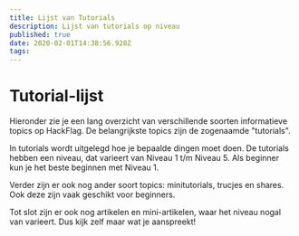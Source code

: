 ```yaml
---
title: Lijst van Tutorials
description: Lijst van tutorials op niveau
published: true
date: 2020-02-01T14:38:56.928Z
tags: 
---
```


# Tutorial-lijst
Hieronder zie je een lang overzicht van verschillende soorten informatieve topics op HackFlag. De belangrijkste topics zijn de zogenaamde "tutorials".

In tutorials wordt uitgelegd hoe je bepaalde dingen moet doen. De tutorials hebben een niveau, dat varieert van Niveau 1 t/m Niveau 5. Als beginner kun je het beste beginnen met Niveau 1.

Verder zijn er ook nog ander soort topics: minitutorials, trucjes en shares. Ook deze zijn vaak geschikt voor beginners.

Tot slot zijn er ook nog artikelen en mini-artikelen, waar het niveau nogal van varieert. Dus kijk zelf maar wat je aanspreekt!

